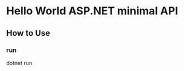 # Hello World ASP.NET minimal API

<!-- The template "ASP.NET Core Empty" was created successfully. -->

## How to Use

### run
dotnet run
